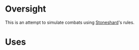 # Oversight

This is an attempt to simulate combats using [Stoneshard](https://stoneshard.com/)'s rules. 

# Uses
